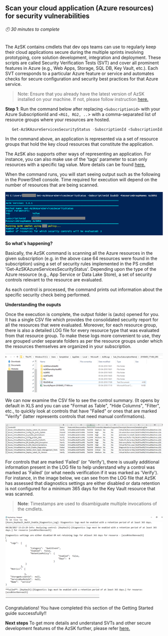 ## Scan your cloud application (Azure resources) for security vulnerabilities
###### :clock10: 30 minutes to complete
The AzSK contains cmdlets that dev ops teams can use to regularly keep their cloud applications
secure during the multiple sprints involving prototyping, core solution development, integration
and deployment.
These scripts are called Security Verification Tests (SVT) and cover all prominent features in 
Azure (e.g., Web Apps, Storage, SQL DB, Key Vault, etc.). Each SVT corresponds to a particular
Azure feature or service and automates checks for secure configuration and security best practices 
for that Azure service.


> Note: Ensure that you already have the latest version of AzSK installed on your machine. 
> If not, please follow instruction [here.](../00a-Setup/Readme.md)  

**Step 1**: Run the command below after replacing `<Subscriptionid>` with your Azure SubscriptionId 
and `<RG1, RG2, ..`> with a comma-separated list of resource groups where your resources are hosted.
```PowerShell
   Get-AzSKAzureServicesSecurityStatus -SubscriptionId <SubscriptionId> -ResourceGroupNames <RG1, RG2,...etc.>
```

In the command above, an application is represented via a set of resource groups that hold the key 
cloud resources that constitute the application.
 
The AzSK also supports other ways of representing an application.
For instance, you can also make use of the 'tags' parameter to scan only resources with 
a specific tag value. More details can be found [here.](../02-Secure-Development/Readme.md#execute-svts-for-specific-resource-groups-or-tagged-resources)  

When the command runs, you will start seeing output such as the following in the PowerShell console. 
Time required for execution will depend on the number of resources that are being scanned.    

![00_ServicesSecurity_Status](../Images/00_ServicesSecurity_Status.PNG)  

**So what's happening?** 

Basically, the AzSK command is scanning all the Azure resources in the given subscription (e.g. in the 
above case 64 resources were found in the subscription) using a set of security rules 
implemented in the PS cmdlet 'Get-AzSKAzureServicesSecurityStatus'. Depending upon the type 
of the Azure resource (e.g., App Service or Data Lake Store), a set of security controls
relevant to the resource are evaluated. 

As each control is processed, the command prints out information about the specific security check being 
performed. 


**Understanding the ouputs** 

Once the execution is complete, the output folder is (auto) opened for you. 
It has a single CSV file which provides the consolidated security report for all the resources 
that were evaluated. Moreover, for each resource group, there is also a detailed LOG file for 
every resource type that was evaluated from that resource group. 
To make these logs more convenient to use, they are grouped under separate folders as per 
the resource groups under which the resources themselves are organized in your subscription. 

![00_ServiceSecurity_OP_Folder](../Images/00_ServiceSecurity_OP_Folder.PNG)  

We can now examine the CSV file to see the control summary. (It opens by default in XLS and you can 
use "Format as Table", "Hide Columns", "Filter", etc., to quickly look at controls that have "Failed" 
or ones that are marked "Verify" (latter represents controls that need manual confirmations).  

![00_Service_Status_OP_CSV](../Images/00_Service_Status_OP_CSV.PNG)  

For controls that are marked 'Failed' (or 'Verify'), there is usually additional information present in 
the LOG file to help understand why a control was marked as 'Failed' (or what needs verification if it 
was marked as 'Verify'). 
For instance, in the image below, we can see from the LOG file that AzSK has assessed that 
diagnostics settings are either disabled or data retention is not configured for a minimum 365 days 
for the Key Vault resource that was scanned.

> **Note**: Timestamps are used to disambiguate multiple invocations of the cmdlets.  

![00_ServicesSecurity_Status__OP_Log](../Images/00_ServicesSecurity_Status_OP_Log.PNG)  

Congratulations! You have completed this section of the Getting Started guide successfully!!

**Next steps** 
To get more details and understand SVTs and other secure development features of the AzSK further, 
please refer [here.](../02-Secure-Development/Readme.md)
